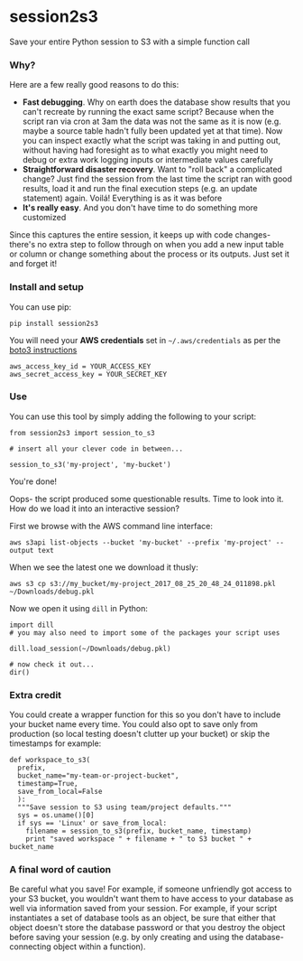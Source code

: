 # session2s3
Save your entire Python session to S3 with a simple function call

### Why?

Here are a few really good reasons to do this:
* **Fast debugging**. Why on earth does the database show results that you can't recreate by running the exact same script? Because when the script ran via cron at 3am the data was not the same as it is now (e.g. maybe a source table hadn't fully been updated yet at that time). Now you can inspect exactly what the script was taking in and putting out, without having had foresight as to what exactly you might need to debug or extra work logging inputs or intermediate values carefully
* **Straightforward disaster recovery**. Want to "roll back" a complicated change? Just find the session from the last time the script ran with good results, load it and run the final execution steps (e.g. an update statement) again. Voilá! Everything is as it was before
* **It's really easy**. And you don't have time to do something more customized

Since this captures the entire session, it keeps up with code changes- there's no extra step to follow through on when you add a new input table or column or change something about the process or its outputs. Just set it and forget it!

### Install and setup

You can use pip:
```
pip install session2s3
```

You will need your **AWS credentials** set in `~/.aws/credentials` as per the [boto3 instructions](https://boto3.readthedocs.io/en/latest/guide/quickstart.html#configuration)

```
aws_access_key_id = YOUR_ACCESS_KEY
aws_secret_access_key = YOUR_SECRET_KEY
```

### Use

You can use this tool by simply adding the following to your script:

```
from session2s3 import session_to_s3

# insert all your clever code in between...

session_to_s3('my-project', 'my-bucket')
```

You're done!

Oops- the script produced some questionable results. Time to look into it. How do we load it into an interactive session?

First we browse with the AWS command line interface:
```
aws s3api list-objects --bucket 'my-bucket' --prefix 'my-project' --output text
```

When we see the latest one we download it thusly:
```
aws s3 cp s3://my_bucket/my-project_2017_08_25_20_48_24_011898.pkl ~/Downloads/debug.pkl
```

Now we open it using `dill` in Python:
```
import dill
# you may also need to import some of the packages your script uses

dill.load_session(~/Downloads/debug.pkl)

# now check it out...
dir()
```


### Extra credit

You could create a wrapper function for this so you don't have to include your bucket name every time. You could also opt to save only from production (so local testing doesn't clutter up your bucket) or skip the timestamps for example:

```
def workspace_to_s3(
  prefix,
  bucket_name="my-team-or-project-bucket",
  timestamp=True,
  save_from_local=False
  ):
  """Save session to S3 using team/project defaults."""
  sys = os.uname()[0]
  if sys == 'Linux' or save_from_local:
    filename = session_to_s3(prefix, bucket_name, timestamp)
    print "saved workspace " + filename + " to S3 bucket " + bucket_name
```

### A final word of caution

Be careful what you save! For example, if someone unfriendly got access to your S3 bucket, you wouldn't want them to have access to your database as well via information saved from your session. For example, if your script instantiates a set of database tools as an object, be sure that either that object doesn't store the database password or that you destroy the object before saving your session (e.g. by only creating and using the database-connecting object within a function).

